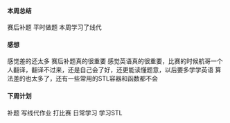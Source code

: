#### 本周总结
  赛后补题
  平时做题
  本周学习了线代
#### 感想
  感觉差的还太多
  赛后补题真的很重要
  感觉英语真的很重要，比赛的时候航哥一个人翻译，翻译不过来，还是自己会了好，还更能读懂题意，以后要多学学英语
  算法差的也太多了，还有一些常用的STL容器和函数都不会
#### 下周计划
  补题
  写线代作业
  打比赛
  日常学习
  学习STL

